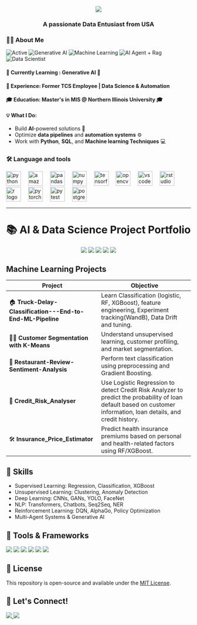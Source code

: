 <h1 align="center">
    <img src="https://readme-typing-svg.herokuapp.com/?font=Righteous&size=35&center=true&vCenter=true&width=500&height=70&duration=4000&lines=Hi+There!+👋;+I'm+Kasi+Majji!;" />
    <h3 align="center">A passionate Data Entusiast from USA </h3>
</h1>
<h3 align="left">👩‍💻  About Me</h3>
<p align="left">
  <img src="https://img.shields.io/badge/Status-Active-green" alt="Active" />
  <img src="https://img.shields.io/badge/Focus-Generative_AI-blue" alt="Generative AI" />
  <img src="https://img.shields.io/badge/ML-Machine_Learning-Lavender" alt="Machine Learning" />
  <img src="https://img.shields.io/badge/AI-AI_agents_+_RAG-purple" alt="AI Agent + Rag" />
  <img src="https://img.shields.io/badge/Experience-Data_Scientist-orange" alt="Data Scientist" />
</p>

#### 🌱 **Currently Learning** : **Generative AI** 🤖

#### 💼 **Experience**: **Former TCS Employee** | **Data Science & Automation**  

#### 🎓 **Education**: **Master's in MIS** @ **Northern Illinois University** 🎓

#### 💡 **What I Do**:
- Build **AI**-powered solutions 🧩
- Optimize **data pipelines** and **automation systems** ⚙️
- Work with **Python**, **SQL**, and **Machine learning Techniques** 💻

<h3 align="left">🛠 Language and tools</h3>
<div align="left">
  <img src="https://cdn.jsdelivr.net/gh/devicons/devicon/icons/python/python-original.svg" height="40" alt="python logo"  />
  <img width="12" />
  <img src="https://cdn.jsdelivr.net/gh/devicons/devicon/icons/amazonwebservices/amazonwebservices-line-wordmark.svg" height="40" alt="amazonwebservices logo"  />
  <img width="12" />
  <img src="https://cdn.jsdelivr.net/gh/devicons/devicon/icons/pandas/pandas-original.svg" height="40" alt="pandas logo"  />
  <img width="12" />
  <img src="https://cdn.jsdelivr.net/gh/devicons/devicon/icons/numpy/numpy-original.svg" height="40" alt="numpy logo"  />
  <img width="12" />
  <img src="https://cdn.jsdelivr.net/gh/devicons/devicon/icons/tensorflow/tensorflow-original.svg" height="40" alt="tensorflow logo"  />
  <img width="12" />
  <img src="https://cdn.jsdelivr.net/gh/devicons/devicon/icons/opencv/opencv-original.svg" height="40" alt="opencv logo"  />
  <img width="12" />
  <img src="https://cdn.jsdelivr.net/gh/devicons/devicon/icons/vscode/vscode-original.svg" height="40" alt="vscode logo"  />
  <img width="12" />
  <img src="https://cdn.jsdelivr.net/gh/devicons/devicon/icons/rstudio/rstudio-original.svg" height="40" alt="rstudio logo"  />
  <img width="12" />
  <img src="https://cdn.jsdelivr.net/gh/devicons/devicon/icons/r/r-original.svg" height="40" alt="r logo"  />
  <img width="12" />
  <img src="https://cdn.jsdelivr.net/gh/devicons/devicon/icons/pytorch/pytorch-original.svg" height="40" alt="pytorch logo"  />
  <img width="12" />
  <img src="https://cdn.jsdelivr.net/gh/devicons/devicon/icons/pytest/pytest-original.svg" height="40" alt="pytest logo"  />
  <img width="12" />
  <img src="https://cdn.jsdelivr.net/gh/devicons/devicon/icons/postgresql/postgresql-original.svg" height="40" alt="postgresql logo"  />
</div>


---
<h1 align="center">📚 AI & Data Science Project Portfolio</h1>
<p align="center">
  <img src="https://img.shields.io/badge/ML-Regression-blue?style=flat-square">
  <img src="https://img.shields.io/badge/Clustering-KMeans-orange?style=flat-square">
  <img src="https://img.shields.io/badge/NLP-Sentiment%20Analysis-brightgreen?style=flat-square">
  <img src="https://img.shields.io/badge/DL-CNN-red?style=flat-square">
  <img src="https://img.shields.io/badge/RL-DQN-purple?style=flat-square">
</p>


## Machine Learning Projects

| Project | Objective |
|--------|-----------|
| 🏠 **Truck-Delay-Classification---End-to-End-ML-Pipeline** | Learn Classification (logistic, RF, XGBoost), feature engineering, Experiment tracking(WandB), Data Drift and tuning. |
| 🧍‍♂️ **Customer Segmentation with K-Means** | Understand unsupervised learning, customer profiling, and market segmentation. |
| 💬 **Restaurant-Review-Sentiment-Analysis** | Perform text classification using preprocessing and Gradient Boosting. |
| 🚨 **Credit_Risk_Analyser** | Use Logistic Regression to detect Credit Risk Analyzer to predict the probability of loan default based on customer information, loan details, and credit history. |
| 🛠️ **Insurance_Price_Estimator** | Predict health insurance premiums based on personal and health-related factors using RF/XGBoost. |


## 🎯 Skills

- Supervised Learning: Regression, Classification, XGBoost
- Unsupervised Learning: Clustering, Anomaly Detection
- Deep Learning: CNNs, GANs, YOLO, FaceNet
- NLP: Transformers, Chatbots, Seq2Seq, NER
- Reinforcement Learning: DQN, AlphaGo, Policy Optimization
- Multi-Agent Systems & Generative AI


## 🧰 Tools & Frameworks

<p align="left">
  <img src="https://img.shields.io/badge/Python-3.x-blue?logo=python&logoColor=white&style=flat-square" />
  <img src="https://img.shields.io/badge/TensorFlow-orange?logo=tensorflow&style=flat-square" />
  <img src="https://img.shields.io/badge/PyTorch-red?logo=pytorch&style=flat-square" />
  <img src="https://img.shields.io/badge/Scikit Learn-brightgreen?logo=scikit-learn&style=flat-square" />
  <img src="https://img.shields.io/badge/HuggingFace-yellow?logo=huggingface&style=flat-square" />
  <img src="https://img.shields.io/badge/OpenCV-purple?logo=opencv&style=flat-square" />
</p>


## 📝 License
This repository is open-source and available under the [MIT License](LICENSE).


## 🙌 Let's Connect!

<a href="https://www.linkedin.com/in/kasimajji/">
  <img src="https://img.shields.io/badge/LinkedIn-kasimajji-blue?logo=linkedin&style=for-the-badge" />
</a>
<a href="mailto:kasi.majji24@gmail.com">
  <img src="https://img.shields.io/badge/Gmail-kasi.majji24@gmail.com-red?logo=gmail&style=for-the-badge" />
</a>


###
